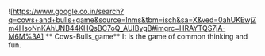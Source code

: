 
![https://www.google.co.in/search?q=cows+and+bulls+game&source=lnms&tbm=isch&sa=X&ved=0ahUKEwjZm4HsoNnKAhUNB44KHQsBC7oQ_AUIBygB#imgrc=HRAYTQS7jA-M6M%3A]
** Cows-Bulls_game**
It is the game of common thinking and fun.

